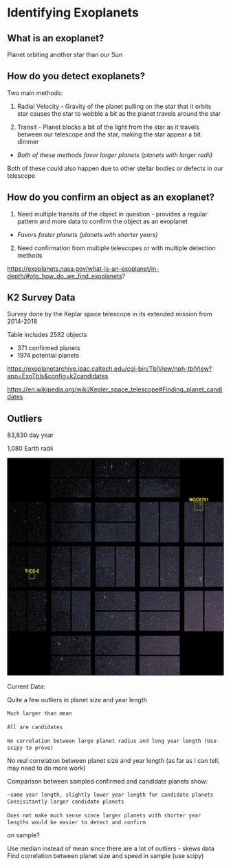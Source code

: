 # **Identifying Exoplanets**

## **What is an exoplanet?**
Planet orbiting another star than our Sun

## **How do you detect exoplanets?**
Two main methods:

1. Radial Velocity - Gravity of the planet pulling on the star that it orbits star causes the star to wobble a bit as the planet travels around the star

2. Transit - Planet blocks a bit of the light from the star as it travels between our telescope and the star, making the star appear a bit dimmer

- *Both of these methods favor larger planets (planets with larger radii)*

Both of these could also happen due to other stellar bodies or defects in our telescope

## **How do you confirm an object as an exoplanet?**
1.  Need multiple transits of the object in question - provides a regular pattern and more data to confirm the object as an exoplanet

- *Favors faster planets (planets with shorter years)*

2.  Need confirmation from multiple telescopes or with multiple detection methods

https://exoplanets.nasa.gov/what-is-an-exoplanet/in-depth/#otp_how_do_we_find_exoplanets?

## **K2 Survey Data**
Survey done by the Keplar space telescope in its extended mission from 2014-2018

Table includes 2582 objects
- 371 confirmed planets
- 1974 potential planets

https://exoplanetarchive.ipac.caltech.edu/cgi-bin/TblView/nph-tblView?app=ExoTbls&config=k2candidates

https://en.wikipedia.org/wiki/Kepler_space_telescope#Finding_planet_candidates

## **Outliers**

83,830 day year

1,080 Earth radii

![](images\Keplar_space_image.png)


Current Data:

Quite a few outliers in planet size and year length

    Much larger than mean

    All are candidates

    No correlation between large planet radius and long year length (Use scipy to prove)

No real correlation between planet size and year length (as far as I can tell, may need to do more work)

Comparison between sampled confirmed and candidate planets show:

    ~same year length, slightly lower year length for candidate planets
    Consisitantly larger candidate planets

    Does not make much sense since larger planets with shorter year lengths would be easier to detect and confirm


on sample?

Use median instead of mean since there are a lot of outliers - skews data
Find correlation between planet size and speed in sample (use scipy)